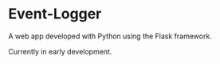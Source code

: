 # Event-Logger
A web app developed with Python using the Flask framework. 

Currently in early development.
